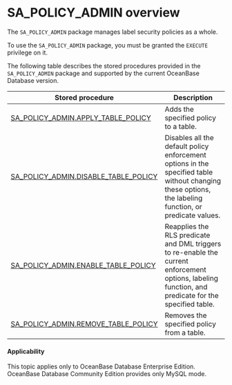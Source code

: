 SA_POLICY_ADMIN overview
=======================================
The `SA_POLICY_ADMIN` package manages label security policies as a whole.

To use the `SA_POLICY_ADMIN` package, you must be granted the `EXECUTE` privilege on it.

The following table describes the stored procedures provided in the `SA_POLICY_ADMIN` package and supported by the current OceanBase Database version.


| **Stored procedure**                                                                     | **Description**                                                                                                                                        |
|------------------------------------------------------------------------------------------|--------------------------------------------------------------------------------------------------------------------------------------------------------|
| [SA_POLICY_ADMIN.APPLY_TABLE_POLICY](2.sa-policy-admin-apply-table-policy-oracle.md)     | Adds the specified policy to a table.                                                                                                                  |
| [SA_POLICY_ADMIN.DISABLE_TABLE_POLICY](3.sa-policy-admin-disable-table-policy-oracle.md) | Disables all the default policy enforcement options in the specified table without changing these options, the labeling function, or predicate values. |
| [SA_POLICY_ADMIN.ENABLE_TABLE_POLICY](4.sa-policy-admin-enable-table-policy-oracle.md)   | Reapplies the RLS predicate and DML triggers to re-enable the current enforcement options, labeling function, and predicate for the specified table.   |
| [SA_POLICY_ADMIN.REMOVE_TABLE_POLICY](5.sa-policy-admin-remove-table-policy-oracle.md)   | Removes the specified policy from a table.                                                                                                             |


<main id="notice" >
    <h4>Applicability</h4>
    <p>This topic applies only to OceanBase Database Enterprise Edition. OceanBase Database Community Edition provides only MySQL mode. </p>
  </main>
